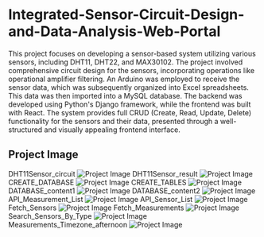 # Integrated-Sensor-Circuit-Design-and-Data-Analysis-Web-Portal
This project focuses on developing a sensor-based system utilizing various sensors, including DHT11, DHT22, and MAX30102. The project involved comprehensive circuit design for the sensors, incorporating operations like operational amplifier filtering. An Arduino was employed to receive the sensor data, which was subsequently organized into Excel spreadsheets. This data was then imported into a MySQL database. The backend was developed using Python's Django framework, while the frontend was built with React. The system provides full CRUD (Create, Read, Update, Delete) functionality for the sensors and their data, presented through a well-structured and visually appealing frontend interface.

## Project Image
DHT11Sensor_circuit
![Project Image](Image/DHT11Sensor_circuit.png)
DHT11Sensor_result
![Project Image](Image/DHT11Sensor_result.png)
CREATE_DATABASE
![Project Image](Image/CREATE_DATABASE.png)
CREATE_TABLES
![Project Image](Image/CREATE_TABLES.png)
DATABASE_content1
![Project Image](Image/DATABASE_content1.png)
DATABASE_content2
![Project Image](Image/DATABASE_content2.png)
API_Measurement_List
![Project Image](Image/API_Measurement_List.png)
API_Sensor_List
![Project Image](Image/API_Sensor_List.png)
Fetch_Sensors
![Project Image](Image/Fetch_Sensors.png)
Fetch_Measurements
![Project Image](Image/Fetch_Measurements.png)
Search_Sensors_By_Type
![Project Image](Image/Search_Sensors_By_Type.png)
Measurements_Timezone_afternoon
![Project Image](Image/Measurements_Timezone_afternoon.png)
